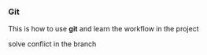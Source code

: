 ### Git

This is how to use **git** and learn the workflow in the project 

solve conflict in the branch
